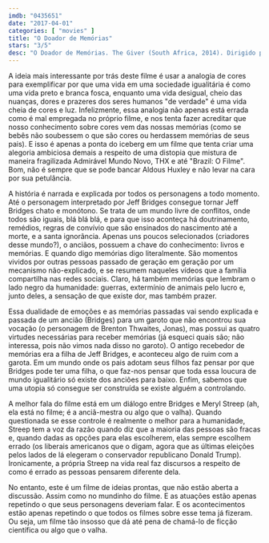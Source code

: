```yaml
---
imdb: "0435651"
date: "2017-04-01"
categories: [ "movies" ]
title: "O Doador de Memórias"
stars: "3/5"
desc: "O Doador de Memórias. The Giver (South Africa, 2014). Dirigido por Phillip Noyce. Escrito por Michael Mitnick, Robert B. Weide, Lois Lowry. Com Jeff Bridges (The Giver), Meryl Streep (Chief Elder), Brenton Thwaites (Jonas), Alexander Skarsgård (Father), Katie Holmes (Mother), Odeya Rush (Fiona), Cameron Monaghan (Asher), Taylor Swift (Rosemary), Emma Tremblay (Lilly)."
---
```

A ideia mais interessante por trás deste filme é usar a analogia de cores para exemplificar por que uma vida em uma sociedade igualitária é como uma vida preto e branca fosca, enquanto uma vida desigual, cheio das nuanças, dores e prazeres dos seres humanos "de verdade" é uma vida cheia de cores e luz. Infelizmente, essa analogia não apenas está errada como é mal empregada no próprio filme, e nos tenta fazer acreditar que nosso conhecimento sobre cores vem das nossas memórias (como se bebês não soubessem o que são cores ou herdassem memórias de seus pais). E isso é apenas a ponta do iceberg em um filme que tenta criar uma alegoria ambiciosa demais a respeito de uma distopia que mistura de maneira fragilizada Admirável Mundo Novo, THX e até "Brazil: O Filme". Bom, não é sempre que se pode bancar Aldous Huxley e não levar na cara por sua petulância.

A história é narrada e explicada por todos os personagens a todo momento. Até o personagem interpretado por Jeff Bridges consegue tornar Jeff Bridges chato e monótono. Se trata de um mundo livre de conflitos, onde todos são iguais, blá blá blá, e para que isso aconteça há doutrinamento, remédios, regras de convívio que são ensinados do nascimento até a morte, e a santa ignorância. Apenas uns poucos selecionados (criadores desse mundo?), o anciãos, possuem a chave do conhecimento: livros e memórias. E quando digo memórias digo literalmente. São momentos vividos por outras pessoas passado de geração em geração por um mecanismo não-explicado, e se resumem naqueles vídeos que a família compartilha nas redes sociais. Claro, há também memórias que lembram o lado negro da humanidade: guerras, extermínio de animais pelo lucro e, junto deles, a sensação de que existe dor, mas também prazer.

Essa dualidade de emoções e as memórias passadas vai sendo explicada e passada de um ancião (Bridges) para um garoto que não encontrou sua vocação (o personagem de Brenton Thwaites, Jonas), mas possui as quatro virtudes necessárias para receber memórias (já esqueci quais são; não interessa, pois não vimos nada disso no garoto). O antigo recebedor de memórias era a filha de Jeff Bridges, e aconteceu algo de ruim com a garota. Em um mundo onde os pais adotam seus filhos faz pensar por que Bridges pode ter uma filha, o que faz-nos pensar que toda essa loucura de mundo igualitário só existe dos anciões para baixo. Enfim, sabemos que uma utopia só consegue ser construída se existe alguém a controlando.

A melhor fala do filme está em um diálogo entre Bridges e Meryl Streep (ah, ela está no filme; é a anciã-mestra ou algo que o valha). Quando questionada se esse controle é realmente o melhor para a humanidade, Streep tem a voz da razão quando diz que a maioria das pessoas são fracas e, quando dadas as opções para elas escolherem, elas sempre escolhem errado (os liberais americanos que o digam, agora que as últimas eleições pelos lados de lá elegeram o conservador republicano Donald Trump). Ironicamente, a própria Streep na vida real faz discursos a respeito de como é errado as pessoas pensarem diferente dela.

No entanto, este é um filme de ideias prontas, que não estão aberta a discussão. Assim como no mundinho do filme. E as atuações estão apenas repetindo o que seus personagens deveriam falar. E os acontecimentos estão apenas repetindo o que todos os filmes sobre esse tema já fizeram. Ou seja, um filme tão insosso que dá até pena de chamá-lo de ficção científica ou algo que o valha.
